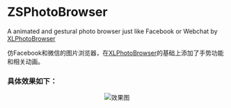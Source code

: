 # ZSPhotoBrowser
A animated and gestural photo browser just like Facebook or Webchat by [XLPhotoBrowser](https://github.com/CoderXLLau/XLPhotoBrowser)

仿Facebook和微信的图片浏览器，在[XLPhotoBrowser](https://github.com/CoderXLLau/XLPhotoBrowser)的基础上添加了手势功能和相关动画。</br>
### 具体效果如下：
<div align=center>
<img src="https://github.com/zuoshen123/ZSPhotoBrowser/blob/master/photobrowser.gif" alt="效果图"/>
</div>

